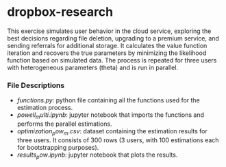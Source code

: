 # dropbox-research

This exercise simulates user behavior in the cloud service, exploring the best decisions regarding file deletion, upgrading to a premium service, and sending referrals for additional storage. It calculates the value function iteration and recovers the true parameters by minimizing the likelihood function based on simulated data. The process is repeated for three users with heterogeneous parameters (theta) and is run in parallel.

### File Descriptions

- $functions.py$: python file containing all the functions used for the estimation process.
- $powell_multi.ipynb$: jupyter notebook that imports the functions and performs the parallel estimations.
- $optimization_pow_m.csv$: dataset containing the estimation results for three users. It consists of 300 rows (3 users, with 100 estimations each for bootstrapping purposes).
- $results_pow.ipynb$: jupyter notebook that plots the results.
